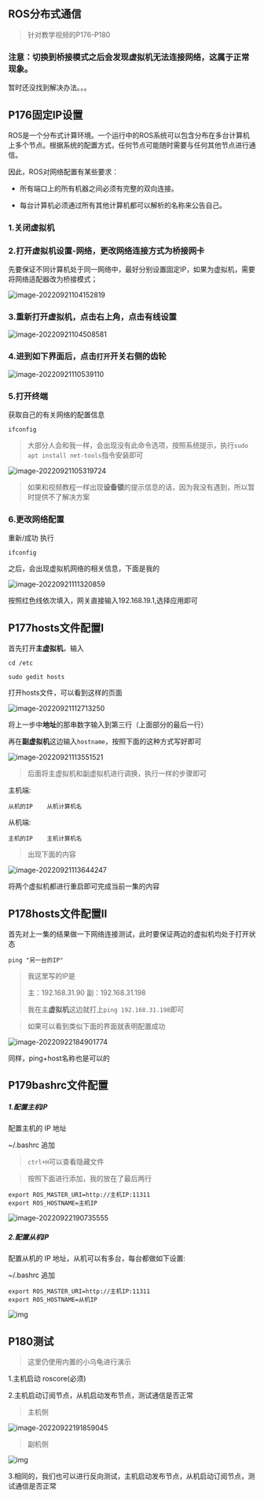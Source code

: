 ## ROS分布式通信

> 针对教学视频的P176-P180

### **注意**：切换到桥接模式之后会发现虚拟机无法连接网络，这属于正常现象。

暂时还没找到解决办法。。。

## P176固定IP设置

ROS是一个分布式计算环境。一个运行中的ROS系统可以包含分布在多台计算机上多个节点。根据系统的配置方式，任何节点可能随时需要与任何其他节点进行通信。

因此，ROS对网络配置有某些要求：

-   所有端口上的所有机器之间必须有完整的双向连接。

-   每台计算机必须通过所有其他计算机都可以解析的名称来公告自己。

### 1.关闭虚拟机

### 2.打开虚拟机设置-网络，更改网络连接方式为桥接网卡

​	先要保证不同计算机处于同一网络中，最好分别设置固定IP，如果为虚拟机，需要将网络适配器改为桥接模式；

![image-20220921104152819](E:\Texts\For_Git\MY_ROS\第四章\assets\image-20220921104152819.png)

### 3.重新打开虚拟机，点击右上角，点击有线设置

![image-20220921104508581](E:\Texts\For_Git\MY_ROS\第四章\assets\image-20220921104508581.png)

### 4.进到如下界面后，点击`打开`开关右侧的齿轮

![image-20220921110539110](E:\Texts\For_Git\MY_ROS\第四章\assets\image-20220921110539110.png)

### 5.打开终端

 获取自己的有关网络的配置信息

```
ifconfig
```

> 大部分人会和我一样，会出现没有此命令选项，按照系统提示，执行`sudo apt install net-tools`指令安装即可

![image-20220921105319724](E:\Texts\For_Git\MY_ROS\第四章\assets\image-20220921105319724.png)

> 如果和视频教程一样出现**设备锁**的提示信息的话，因为我没有遇到，所以暂时提供不了解决方案

### 6.更改网络配置

重新/成功 执行

```
ifconfig
```

之后，会出现虚拟机网络的相关信息，下面是我的

![image-20220921111320859](E:\Texts\For_Git\MY_ROS\第四章\assets\image-20220921111320859.png)

按照红色线依次填入，网关直接输入192.168.19.1,选择应用即可

## P177hosts文件配置I

首先打开**主虚拟机**，输入

```
cd /etc
```

```
sudo gedit hosts
```

打开hosts文件，可以看到这样的页面

![image-20220921112713250](E:\Texts\For_Git\MY_ROS\第四章\assets\image-20220921112713250.png)

将上一步中**地址**的那串数字输入到第三行（上面部分的最后一行）

再在**副虚拟机**这边输入`hostname`，按照下面的这种方式写好即可

![image-20220921113551521](E:\Texts\For_Git\MY_ROS\第四章\assets\image-20220921113551521.png)

> 后面将主虚拟机和副虚拟机进行调换，执行一样的步骤即可

主机端:

```
从机的IP    从机计算机名
```

从机端:

```
主机的IP    主机计算机名
```



> 出现下面的内容

![image-20220921113644247](E:\Texts\For_Git\MY_ROS\第四章\assets\image-20220921113644247.png)

将两个虚拟机都进行重启即可完成当前一集的内容

## P178hosts文件配置II

首先对上一集的结果做一下网络连接测试，此时要保证两边的虚拟机均处于打开状态

```
ping "另一台的IP"
```

> 我这里写的IP是
>
> 主：192.168.31.90
> 副：192.168.31.198
>
> 我在主**虚拟机**这边就打上`ping 192.168.31.198`即可

> 如果可以看到类似下面的界面就表明配置成功

![image-20220922184901774](E:\Texts\For_Git\MY_ROS\第四章\assets\image-20220922184901774.png)

同样，ping+host名称也是可以的

## P179bashrc文件配置

##### 1.配置主机IP

配置主机的 IP 地址

~/.bashrc 追加

> `ctrl+H`可以查看隐藏文件

> 按照下面进行添加，我的放在了最后两行

```
export ROS_MASTER_URI=http://主机IP:11311
export ROS_HOSTNAME=主机IP
```

![image-20220922190735555](E:\Texts\For_Git\MY_ROS\第四章\assets\image-20220922190735555.png)

##### 2.配置从机IP

配置从机的 IP 地址，从机可以有多台，每台都做如下设置:

~/.bashrc 追加

```
export ROS_MASTER_URI=http://主机IP:11311
export ROS_HOSTNAME=从机IP
```

![img](E:\Texts\For_Git\MY_ROS\第四章\assets\C7NE6$JE`T`TOXKBY]SH1DN.png)

## P180**测试**

> 这里仍使用内置的小乌龟进行演示

1.主机启动 roscore(必须)

2.主机启动订阅节点，从机启动发布节点，测试通信是否正常

> 主机侧

![image-20220922191859045](E:\Texts\For_Git\MY_ROS\第四章\assets\image-20220922191859045.png)

> 副机侧

![img](E:\Texts\For_Git\MY_ROS\第四章\assets\K4EZ37H}0$J4N$J$U@KI9EF.jpg)

3.相同的，我们也可以进行反向测试，主机启动发布节点，从机启动订阅节点，测试通信是否正常

